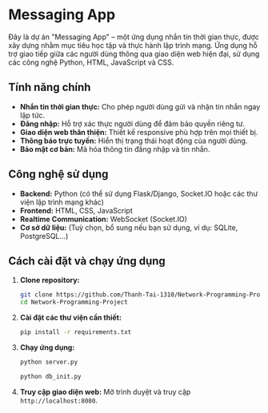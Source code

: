 # Messaging App

Đây là dự án "Messaging App" – một ứng dụng nhắn tin thời gian thực, được xây dựng nhằm mục tiêu học tập và thực hành lập trình mạng. Ứng dụng hỗ trợ giao tiếp giữa các người dùng thông qua giao diện web hiện đại, sử dụng các công nghệ Python, HTML, JavaScript và CSS.

## Tính năng chính

- **Nhắn tin thời gian thực:** Cho phép người dùng gửi và nhận tin nhắn ngay lập tức.
- **Đăng nhập:** Hỗ trợ xác thực người dùng để đảm bảo quyền riêng tư.
- **Giao diện web thân thiện:** Thiết kế responsive phù hợp trên mọi thiết bị.
- **Thông báo trực tuyến:** Hiển thị trạng thái hoạt động của người dùng.
- **Bảo mật cơ bản:** Mã hóa thông tin đăng nhập và tin nhắn.

## Công nghệ sử dụng

- **Backend:** Python (có thể sử dụng Flask/Django, Socket.IO hoặc các thư viện lập trình mạng khác)
- **Frontend:** HTML, CSS, JavaScript
- **Realtime Communication:** WebSocket (Socket.IO)
- **Cơ sở dữ liệu:** (Tuỳ chọn, bổ sung nếu bạn sử dụng, ví dụ: SQLite, PostgreSQL...)

## Cách cài đặt và chạy ứng dụng

1. **Clone repository:**
   ```bash
   git clone https://github.com/Thanh-Tai-1310/Network-Programming-Project.git
   cd Network-Programming-Project
   ```

2. **Cài đặt các thư viện cần thiết:**
   ```bash
   pip install -r requirements.txt
   ```

3. **Chạy ứng dụng:**
   ```bash
   python server.py
   ```
   
   ```bash
   python db_init.py
   ```
   
5. **Truy cập giao diện web:**
   Mở trình duyệt và truy cập `http://localhost:8080`.
